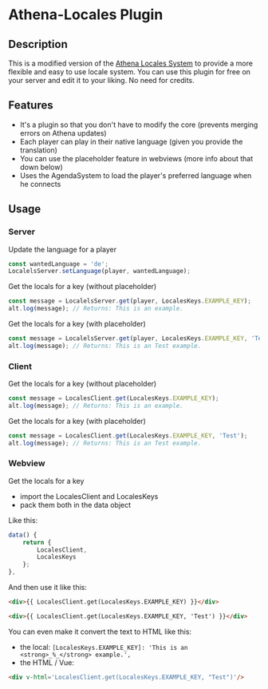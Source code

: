 # Athena-Locales Plugin

## Description

This is a modified version of the [Athena Locales System](https://github.com/Stuyk/altv-athena/tree/master/src/core/shared/locale) to provide a more flexible and easy to use locale system. You can use this plugin for free on your server and edit it to your liking. No need for credits.

## Features

-   It's a plugin so that you don't have to modify the core (prevents merging errors on Athena updates)
-   Each player can play in their native language (given you provide the translation)
-   You can use the placeholder feature in webviews (more info about that down below)
-   Uses the AgendaSystem to load the player's preferred language when he connects

## Usage

### Server

Update the language for a player

```typescript
const wantedLanguage = 'de';
LocalelsServer.setLanguage(player, wantedLanguage);
```

Get the locals for a key (without placeholder)

```typescript
const message = LocalelsServer.get(player, LocalesKeys.EXAMPLE_KEY);
alt.log(message); // Returns: This is an example.
```

Get the locals for a key (with placeholder)

```typescript
const message = LocalelsServer.get(player, LocalesKeys.EXAMPLE_KEY, 'Test');
alt.log(message); // Returns: This is an Test example.
```

### Client

Get the locals for a key (without placeholder)

```typescript
const message = LocalesClient.get(LocalesKeys.EXAMPLE_KEY);
alt.log(message); // Returns: This is an example.
```

Get the locals for a key (with placeholder)

```typescript
const message = LocalesClient.get(LocalesKeys.EXAMPLE_KEY, 'Test');
alt.log(message); // Returns: This is an Test example.
```

### Webview

Get the locals for a key

-   import the LocalesClient and LocalesKeys
-   pack them both in the data object

Like this:

```javascript
data() {
    return {
        LocalesClient,
        LocalesKeys
    };
},

```

And then use it like this:

```html
<div>{{ LocalesClient.get(LocalesKeys.EXAMPLE_KEY) }}</div>
```

```html
<div>{{ LocalesClient.get(LocalesKeys.EXAMPLE_KEY, 'Test') }}</div>
```

You can even make it convert the text to HTML like this:

-   the local:
    `[LocalesKeys.EXAMPLE_KEY]: 'This is an <strong>_%_</strong> example.',`
-   the HTML / Vue:

```html
<div v-html='LocalesClient.get(LocalesKeys.EXAMPLE_KEY, "Test")'/>
```
